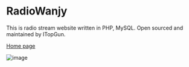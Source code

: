 # RadioWanjy
This is radio stream website written in PHP, MySQL. Open sourced and maintained by ITopGun.

[Home page](http://radiowanjy.com/)

![image](https://user-images.githubusercontent.com/75969744/184570386-f876bc76-7cd3-46cb-8214-fcaa7cd9dad2.png)
